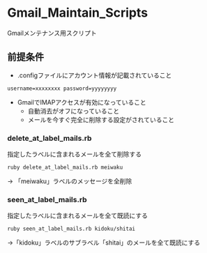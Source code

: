 Gmail_Maintain_Scripts
======================

Gmailメンテナンス用スクリプト
## 前提条件
- .configファイルにアカウント情報が記載されていること

`
	username=xxxxxxxx
	password=yyyyyyyy
`
- GmailでIMAPアクセスが有効になっていること
	- 自動消去がオフになっていること
	- メールを今すぐ完全に削除する設定がされていること

### delete_at_label_mails.rb
指定したラベルに含まれるメールを全て削除する

`
ruby delete_at_label_mails.rb meiwaku
`

→ 「meiwaku」ラベルのメッセージを全削除

### seen_at_label_mails.rb
指定したラベルに含まれるメールを全て既読にする

`
ruby seen_at_label_mails.rb kidoku/shitai
`

→「kidoku」ラベルのサブラベル「shitai」のメールを全て既読にする
